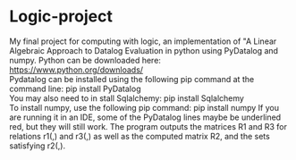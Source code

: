 # Logic-project
My final project for computing with logic, an implementation of "A Linear Algebraic Approach to Datalog Evaluation in python using PyDatalog and numpy.
Python can be downloaded here: https://www.python.org/downloads/
<br />
Pydatalog can be installed using the following pip command at the command line: pip install PyDatalog
<br />
You may also need to in stall Sqlalchemy: pip install Sqlalchemy
<br />
To install numpy, use the following pip command: pip install numpy
If you are running it in an IDE, some of the PyDatalog lines maybe be underlined red, but  they will still work.  The program outputs the matrices R1 and R3 for relations r1(,) and r3(,) as well as the computed matrix R2, and the sets satisfying r2(,).
